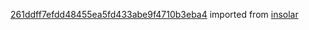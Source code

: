 [261ddff7efdd48455ea5fd433abe9f4710b3eba4](https://github.com/insolar/insolar/commit/261ddff7efdd48455ea5fd433abe9f4710b3eba4) imported from [insolar](https://github.com/insolar/insolar)
